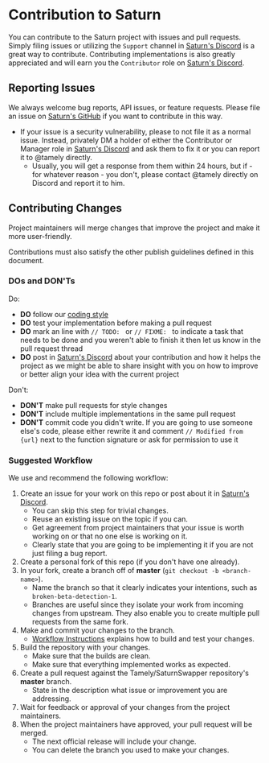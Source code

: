 # Contribution to Saturn

You can contribute to the Saturn project with issues and pull requests. Simply filing issues or utilizing the `Support` channel in [Saturn's Discord](https://discord.gg/SaturnSwapper) is a great way to contribute. Contributing implementations is also greatly appreciated and will earn you the `Contributor` role on [Saturn's Discord](https://discord.gg/SaturnSwapper).

## Reporting Issues

We always welcome bug reports, API issues, or feature requests. Please file an issue on [Saturn's GitHub](https://github.com/Tamely/SaturnSwapper) if you want to contribute in this way.

* If your issue is a security vulnerability, please to not file it as a normal issue. Instead, privately DM a holder of either the Contributor or Manager role in [Saturn's Discord](https://discord.gg/SaturnSwapper) and ask them to fix it or you can report it to @tamely directly.
    - Usually, you will get a response from them within 24 hours, but if - for whatever reason - you don't, please contact @tamely directly on Discord and report it to him.

## Contributing Changes

Project maintainers will merge changes that improve the project and make it more user-friendly.

Contributions must also satisfy the other publish guidelines defined in this document.

### DOs and DON'Ts

Do:
* **DO** follow our [coding style](https://github.com/Tamely/SaturnSwapper/blob/master/docs/contributing/CodingStyle.md)
* **DO** test your implementation before making a pull request
* **DO** mark an line with `// TODO: ` or `// FIXME: ` to indicate a task that needs to be done and you weren't able to finish it then let us know in the pull request thread
* **DO** post in [Saturn's Discord](https://discord.gg/SaturnSwapper) about your contribution and how it helps the project as we might be able to share insight with you on how to improve or better align your idea with the current project

Don't:
* **DON'T** make pull requests for style changes
* **DON'T** include multiple implementations in the same pull request
* **DON'T** commit code you didn't write. If you are going to use someone else's code, please either rewrite it and comment `// Modified from {url}` next to the function signature or ask for permission to use it

### Suggested Workflow

We use and recommend the following workflow:
1. Create an issue for your work on this repo or post about it in [Saturn's Discord](https://discord.gg/SaturnSwapper).
    - You can skip this step for trivial changes.
    - Reuse an existing issue on the topic if you can.
    - Get agreement from project maintainers that your issue is worth working on or that no one else is working on it.
    - Clearly state that you are going to be implementing it if you are not just filing a bug report.
2. Create a personal fork of this repo (if you don't have one already).
3. In your fork, create a branch off of **master** (`git checkout -b <branch-name>`).
    - Name the branch so that it clearly indicates your intentions, such as `broken-beta-detection-1`.
    - Branches are useful since they isolate your work from incoming changes from upstream. They also enable you to create multiple pull requests from the same fork.
4. Make and commit your changes to the branch.
    - [Workflow Instructions](https://github.com/Tamely/SaturnSwapper/blob/master/docs/contributing/BuildingAndRunning.md) explains how to build and test your changes.
5. Build the repository with your changes.
    - Make sure that the builds are clean.
    - Make sure that everything implemented works as expected.
6. Create a pull request against the Tamely/SaturnSwapper repository's **master** branch.
    - State in the description what issue or improvement you are addressing.
7. Wait for feedback or approval of your changes from the project maintainers.
8. When the project maintainers have approved, your pull request will be merged.
    - The next official release will include your change.
    - You can delete the branch you used to make your changes.